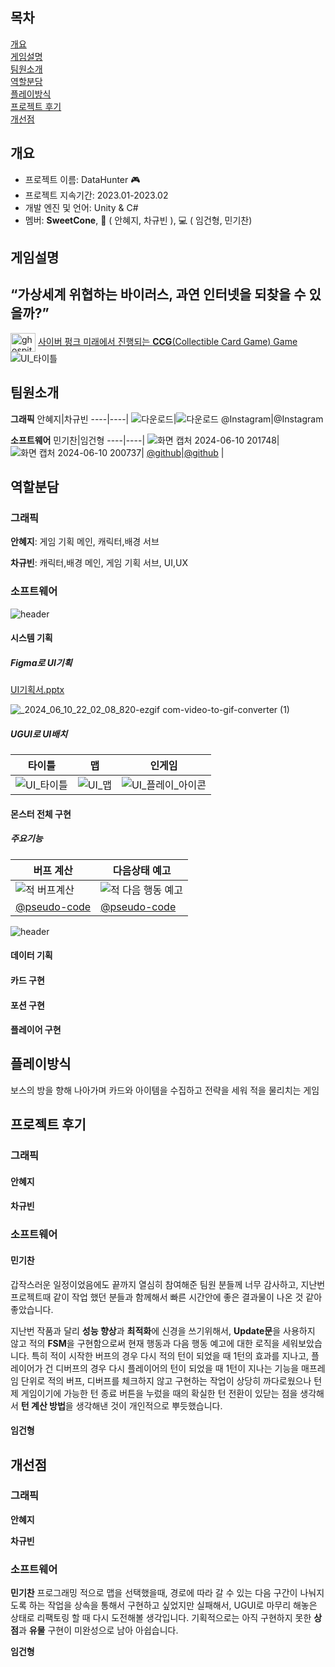 ## 목차

[개요](#개요)   
[게임설명](#게임설명)  
[팀원소개](#팀원소개)   
[역할분담](#역할분담)   
[플레이방식](#플레이방식)  
[프로젝트 후기](#프로젝트-후기)  
[개선점](#개선점)


## 개요 

-   프로젝트 이름: DataHunter :video_game:
-   프로젝트 지속기간: 2023.01-2023.02
-   개발 엔진 및 언어: Unity & C#
-   멤버: **SweetCone**, :art: ( 안혜지, 차규빈 ), :computer: ( 임건형, 민기찬)

## 게임설명 
**“가상세계 위협하는 바이러스, 과연 인터넷을 되찾을 수 있을까?”**
-
<a href="https://youtu.be/AtsgU5bLuS8?feature=shared" target="blank"><img align="center" src="https://raw.githubusercontent.com/rahuldkjain/github-profile-readme-generator/master/src/images/icons/Social/youtube.svg" alt="ghospital" height="30" width="40" /></a> [사이버 펑크 미래에서 진행되는 **CCG**(Collectible Card Game) Game  ](https://youtu.be/AtsgU5bLuS8?feature=shared)
![UI_타이틀](https://github.com/PohangCandy/Slayer-Unity-/assets/130345776/94968c3f-b932-4e2e-986c-5e8548e5f8d6)

## 팀원소개 
**그래픽**
안혜지|차규빈
----|----|
![다운로드](https://github.com/PohangCandy/Slayer-Unity-/assets/130345776/7821af10-13b0-453b-af48-6266c3ed3a7e)|![다운로드](https://github.com/PohangCandy/Slayer-Unity-/assets/130345776/17788435-9f69-424e-b0cb-e0f10b1296e9)
@Instagram|@Instagram

**소프트웨어**
민기찬|임건형
----|----|
![화면 캡처 2024-06-10 201748](https://github.com/PohangCandy/Slayer-Unity-/assets/130345776/143a15af-e71a-40de-8554-7971a73a6d2f)|![화면 캡처 2024-06-10 200737](https://github.com/PohangCandy/Slayer-Unity-/assets/130345776/d16ede03-da73-47bc-b56f-7ad65eccaa29)|
[@github](https://github.com/PohangCandy)|[@github](https://github.com/ImGunHyoeng) |

## 역할분담 
### 그래픽
**안혜지**: 게임 기획 메인, 캐릭터,배경 서브

**차규빈**: 캐릭터,배경 메인, 게임 기획 서브, UI,UX

### 소프트웨어
![header](https://capsule-render.vercel.app/api?type=slice&text=민기찬&color=2BAE66FF&fontColor=FCF6F5FF&fontAlign=90&fontAlignY=40&fontSize=50)
#### 시스템 기획
##### Figma로 UI기획
[UI기획서.pptx](https://github.com/user-attachments/files/15782024/UI.pptx)

![_2024_06_10_22_02_08_820-ezgif com-video-to-gif-converter (1)](https://github.com/PohangCandy/Slayer-Unity-/assets/130345776/6118f714-8bc2-4b98-b4d4-1df8df6c0e05)

##### UGUI로 UI배치

타이틀|맵|인게임
----|----|----|
![UI_타이틀](https://github.com/PohangCandy/Slayer-Unity-/assets/130345776/746ea3b6-2293-449e-872c-3fcb4afefcd8)|![UI_맵](https://github.com/PohangCandy/Slayer-Unity-/assets/130345776/670333ab-ab32-4be2-bee0-3dae0175500a)|![UI_플레이_아이콘](https://github.com/PohangCandy/Slayer-Unity-/assets/130345776/90a36e25-2d10-4bf0-bf6d-71252f4086e0)|

#### 몬스터 전체 구현
##### 주요기능
버프 계산|다음상태 예고
----|----|
![적 버프계산](https://github.com/PohangCandy/Slayer-Unity-/assets/130345776/0843542f-1bad-4b44-b7e2-c01847004834)|![적 다음 행동 예고](https://github.com/PohangCandy/Slayer-Unity-/assets/130345776/2a3cc55f-f147-4f42-a4a3-c132b760d01f)|
[@pseudo-code](https://www.notion.so/b865431b937f43508232babfdf1f3db7?pvs=4)|[@pseudo-code](https://www.notion.so/ba29f0d1b37146f6b89336edc0b2c6a6?pvs=4)|


![header](https://capsule-render.vercel.app/api?type=slice&text=임건형&color=755139FF&fontColor=F2EDD7FF&fontAlign=90&fontAlignY=40&fontSize=50)
#### 데이터 기획

#### 카드 구현

#### 포션 구현

#### 플레이어 구현

## 플레이방식
보스의 방을 향해 나아가며 카드와 아이템을 수집하고 전략을 세워 적을 물리치는 게임


## 프로젝트 후기
### 그래픽
#### 안혜지

#### 차규빈


### 소프트웨어
#### 민기찬
갑작스러운 일정이었음에도 끝까지 열심히 참여해준 팀원 분들께 너무 감사하고, 지난번 프로젝트때 같이 작업 했던 분들과 함께해서 빠른 시간안에 좋은 결과물이 나온 것 같아 좋았습니다.

지난번 작품과 달리 **성능 향상**과 **최적화**에 신경을 쓰기위해서, **Update문**을 사용하지 않고 적의 **FSM**을 구현함으로써 현재 행동과 다음 행동 예고에 대한 로직을 세워보았습니다. 특히 적이 시작한 버프의 경우 다시 적의 턴이 되었을 때 1턴의 효과를 지나고, 플레이어가 건 디버프의 경우 다시 플레이어의 턴이 되었을 때 1턴이 지나는 기능을 매프레임 단위로 적의 버프, 디버프를 체크하지 않고 구현하는 작업이 상당히 까다로웠으나 턴제 게임이기에 가능한 턴 종료 버튼을 누렀을 때의 확실한 턴 전환이 있닫는 점을 생각해서 **턴 계산 방법**을 생각해낸 것이 개인적으로 뿌듯했습니다.

#### 임건형

## 개선점
### 그래픽
**안혜지**

**차규빈**


### 소프트웨어
**민기찬**
프로그래밍 적으로 맵을 선택했을때, 경로에 따라 갈 수 있는 다음 구간이 나눠지도록 하는 작업을 상속을 통해서 구현하고 싶었지만 실패해서, UGUI로 마무리 해놓은 상태로 리팩토링 할 때 다시 도전해볼 생각입니다.
기획적으로는 아직 구현하지 못한 **상점**과 **유물** 구현이 미완성으로 남아 아쉽습니다.

**임건형**





